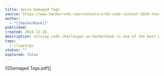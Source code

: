 ```yaml
---
title: Solve Damaged Tags
source: https://www.hackerrank.com/contests/srbd-code-contest-2024-round-2/challenges/damaged-tags
author:
  - "[[HackerRank]]"
published:
created: 2024-12-18
description: Solving code challenges on HackerRank is one of the best ways to prepare for programming interviews.
tags:
  - clippings
status: ""
explored: false
---
```

![[Damaged Tags.pdf]]